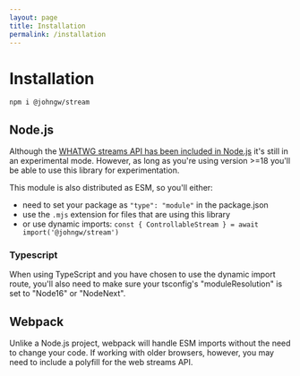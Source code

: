 ```yaml
---
layout: page
title: Installation
permalink: /installation
---
```


# Installation

```
npm i @johngw/stream
```

## Node.js

Although the [WHATWG streams API has been included in Node.js](https://nodejs.org/api/webstreams.html) it's still in an experimental mode. However, as long as you're using version >=18 you'll be able to use this library for experimentation.

This module is also distributed as ESM, so you'll either:

- need to set your package as `"type": "module"` in the package.json
- use the `.mjs` extension for files that are using this library
- or use dynamic imports: `const { ControllableStream } = await import('@johngw/stream')`

### Typescript

When using TypeScript and you have chosen to use the dynamic import route, you'll also need to make sure your tsconfig's "moduleResolution" is set to "Node16" or "NodeNext".

## Webpack

Unlike a Node.js project, webpack will handle ESM imports without the need to change your code. If working with older browsers, however, you may need to include a polyfill for the web streams API.
